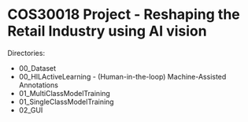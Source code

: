 # COS30018 Project - Reshaping the Retail Industry using AI vision

Directories:
- 00_Dataset
- 00_HILActiveLearning - (Human-in-the-loop) Machine-Assisted Annotations
- 01_MultiClassModelTraining
- 01_SingleClassModelTraining
- 02_GUI
